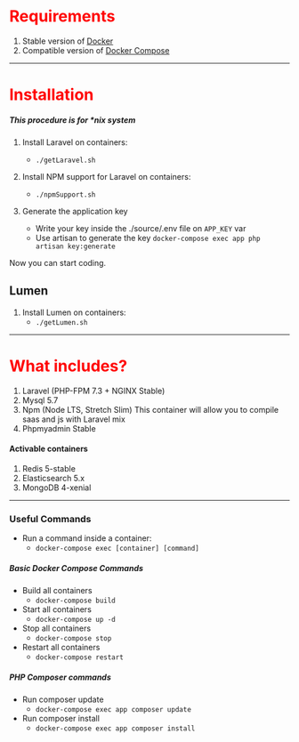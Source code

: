 
#  <font color='red'>Requirements</font>
1. Stable version of [Docker](https://docs.docker.com/install/linux/docker-ce/ubuntu/#install-docker-ce-1)
2. Compatible version of [Docker Compose](https://docs.docker.com/compose/install/#install-compose)

----------

#  <font color='red'>Installation</font>
##### This procedure is for *nix system


1. Install Laravel on containers:
    - `./getLaravel.sh`

1. Install NPM support for Laravel on containers:
    - `./npmSupport.sh`

3. Generate the application key
    - Write your key inside the ./source/.env file on `APP_KEY` var
    - Use artisan to generate the key
        `docker-compose exec app php artisan key:generate`

Now you can start coding.


## Lumen

1. Install Lumen on containers:
    - `./getLumen.sh`


------------

#  <font color='red'>What includes?</font>

1. Laravel (PHP-FPM 7.3 + NGINX Stable)
2. Mysql 5.7
3. Npm (Node LTS, Stretch Slim)
    This container will allow you to compile saas and js with Laravel mix
4. Phpmyadmin Stable

#### Activable containers
1. Redis 5-stable
2. Elasticsearch 5.x
3. MongoDB 4-xenial


-----------

### Useful Commands
- Run a command inside a container:
    - `docker-compose exec [container] [command]`

##### Basic Docker Compose Commands
- Build all containers
    - `docker-compose build`
- Start all containers
    - `docker-compose up -d`
- Stop all containers
    - `docker-compose stop`
- Restart all containers
    - `docker-compose restart`

##### PHP Composer commands
- Run composer update
    - `docker-compose exec app composer update`
- Run composer install
    - `docker-compose exec app composer install`
